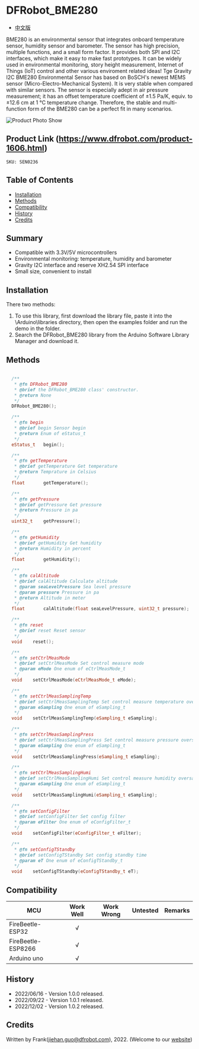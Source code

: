 # DFRobot_BME280
* [中文版](./README_CN.md)

BME280 is an environmental sensor that integrates onboard temperature sensor, humidity sensor and barometer. The sensor has high precision, multiple functions, and a small form factor. It provides both SPI and I2C interfaces, which make it easy to make fast prototypes. It can be widely used in environmental monitoring, story height measurement, Internet of Things (IoT) control and other various enviroment related ideas! Tge Gravity I2C BME280 Environmental Sensor has based on BoSCH's newest MEMS sensor (Micro-Electro-Mechanical System). It is very stable when compared with similar sensors. The sensor is especially adept in air pressure measurement; it has an offset temperature coefficient of ±1.5 Pa/K, equiv. to ±12.6 cm at 1 °C temperature change. Therefore, the stable and multi-function form of the BME280 can be a perfect fit in many scenarios.

![Product Photo Show](./resources/images/BME280.png)


## Product Link (https://www.dfrobot.com/product-1606.html)
    SKU: SEN0236


## Table of Contents

* [Installation](#installation)
* [Methods](#methods)
* [Compatibility](#compatibility)
* [History](#history)
* [Credits](#credits)


## Summary

- Compatible with 3.3V/5V microcontrollers
- Environmental monitoring: temperature, humidity and barometer
- Gravity I2C interface and reserve XH2.54 SPI interface
- Small size, convenient to install


## Installation

There two methods:

1. To use this library, first download the library file, paste it into the \Arduino\libraries directory, then open the examples folder and run the demo in the folder.
2. Search the DFRobot_BME280 library from the Arduino Software Library Manager and download it.


## Methods

```C++

  /**
   * @fn DFRobot_BME280
   * @brief the DFRobot_BME280 class' constructor.
   * @return None
   */
  DFRobot_BME280();

  /**
   * @fn begin
   * @brief begin Sensor begin
   * @return Enum of eStatus_t
   */
  eStatus_t   begin();

  /**
   * @fn getTemperature
   * @brief getTemperature Get temperature
   * @return Temprature in Celsius
   */
  float       getTemperature();

  /**
   * @fn getPressure
   * @brief getPressure Get pressure
   * @return Pressure in pa
   */
  uint32_t    getPressure();

  /**
   * @fn getHumidity
   * @brief getHumidity Get humidity
   * @return Humidity in percent
   */
  float       getHumidity();

  /**
   * @fn calAltitude
   * @brief calAltitude Calculate altitude
   * @param seaLevelPressure Sea level pressure
   * @param pressure Pressure in pa
   * @return Altitude in meter
   */
  float       calAltitude(float seaLevelPressure, uint32_t pressure);

  /**
   * @fn reset
   * @brief reset Reset sensor
   */
  void    reset();

  /**
   * @fn setCtrlMeasMode
   * @brief setCtrlMeasMode Set control measure mode
   * @param eMode One enum of eCtrlMeasMode_t
   */
  void    setCtrlMeasMode(eCtrlMeasMode_t eMode);

  /**
   * @fn setCtrlMeasSamplingTemp
   * @brief setCtrlMeasSamplingTemp Set control measure temperature oversampling
   * @param eSampling One enum of eSampling_t
   */
  void    setCtrlMeasSamplingTemp(eSampling_t eSampling);

  /**
   * @fn setCtrlMeasSamplingPress
   * @brief setCtrlMeasSamplingPress Set control measure pressure oversampling
   * @param eSampling One enum of eSampling_t
   */
  void    setCtrlMeasSamplingPress(eSampling_t eSampling);

  /**
   * @fn setCtrlMeasSamplingHumi
   * @brief setCtrlMeasSamplingHumi Set control measure humidity oversampling
   * @param eSampling One enum of eSampling_t
   */
  void    setCtrlMeasSamplingHumi(eSampling_t eSampling);

  /**
   * @fn setConfigFilter
   * @brief setConfigFilter Set config filter
   * @param eFilter One enum of eConfigFilter_t
   */
  void    setConfigFilter(eConfigFilter_t eFilter);

  /**
   * @fn setConfigTStandby
   * @brief setConfigTStandby Set config standby time
   * @param eT One enum of eConfigTStandby_t
   */
  void    setConfigTStandby(eConfigTStandby_t eT);

```


## Compatibility

MCU                | Work Well | Work Wrong | Untested  | Remarks
------------------ | :----------: | :----------: | :---------: | -----
FireBeetle-ESP32  |      √       |             |            | 
FireBeetle-ESP8266  |      √       |             |            | 
Arduino uno |       √      |             |            | 


## History

- 2022/06/16 - Version 1.0.0 released.
- 2022/09/22 - Version 1.0.1 released.
- 2022/12/02 - Version 1.0.2 released.


## Credits

Written by Frank(jiehan.guo@dfrobot.com), 2022. (Welcome to our [website](https://www.dfrobot.com/))

